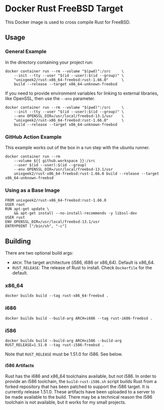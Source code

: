# Docker Rust FreeBSD Target
This Docker image is used to cross compile Rust for FreeBSD.

## Usage
### General Example
In the directory containing your project run:

    docker container run --rm --volume "$(pwd)":/src     \
        --init --tty --user "$(id --user):$(id --group)" \
        "unixgeek2/rust-x86_64-freebsd:rust-1.66.0"      \
        build --release --target x86_64-unknown-freebsd

If you need to provide environment variables for linking to external libraries, like OpenSSL, then use the `--env` parameter.

    docker container run --rm --volume "$(pwd)":/src     \
        --init --tty --user "$(id --user):$(id --group)" \
        --env OPENSSL_DIR=/usr/local/freebsd-13.1/usr    \
        "unixgeek2/rust-x86_64-freebsd:rust-1.66.0"      \
        build --release --target x86_64-unknown-freebsd

### GitHub Action Example
This example works out of the box in a run step with the ubuntu runner.

    docker container run --rm
        --volume ${{ github.workspace }}:/src
        --user $(id --user):$(id --group)
        --env OPENSSL_DIR=/usr/local/freebsd-13.1/usr
        unixgeek2/rust-x86_64-freebsd:rust-1.66.0 build --release --target x86_64-unknown-freebsd

### Using as a Base Image

    FROM unixgeek2/rust-x86_64-freebsd:rust-1.66.0
    USER root
    RUN apt-get update \
        && apt-get install --no-install-recommends -y libssl-dev
    USER rust
    ENV OPENSSL_DIR=/usr/local/freebsd-13.1/usr
    ENTRYPOINT ["/bin/sh", "-c"]

## Building
There are two optional build args:
* `ARCH`: The target architecture (i586, i686 or x86_64). Default is x86_64.
* `RUST_RELEASE`: The release of Rust to install. Check `Dockerfile` for the default.
### x86_64
    docker buildx build --tag rust-x86_64-freebsd .
### i686
    docker buildx build --build-arg ARCH=i686 --tag rust-i686-freebsd .
### i586
    docker buildx build --build-arg ARCH=i586 --build-arg RUST_RELEASE=1.51.0 --tag rust-i586-freebsd .
Note that `RUST_RELEASE` must be 1.51.0 for i586. See below.
#### i586 Artifacts
Rust has the i686 and x86_64 toolchains available, but not i586. In order to provide an i586 toolchain, the
`build-rust-i586.sh` script builds Rust from a forked repository that has been patched to support the i586 target. It is
currently release 1.51.0. These artifacts have been uploaded to a server to be made available to the build.
There may be a technical reason the i586 toolchain is not available, but it works for my small
projects. 
